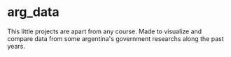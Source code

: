 # arg_data
This little projects are apart from any course. Made to visualize and compare data from some argentina's government researchs along the past years. 

